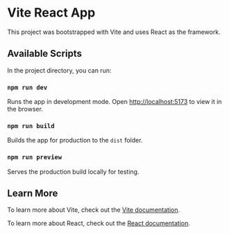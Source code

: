# Vite React App

This project was bootstrapped with Vite and uses React as the framework.

## Available Scripts

In the project directory, you can run:

### `npm run dev`

Runs the app in development mode. Open [http://localhost:5173](http://localhost:5173) to view it in the browser.

### `npm run build`

Builds the app for production to the `dist` folder.

### `npm run preview`

Serves the production build locally for testing.

## Learn More

To learn more about Vite, check out the [Vite documentation](https://vitejs.dev/).

To learn more about React, check out the [React documentation](https://reactjs.org/).
